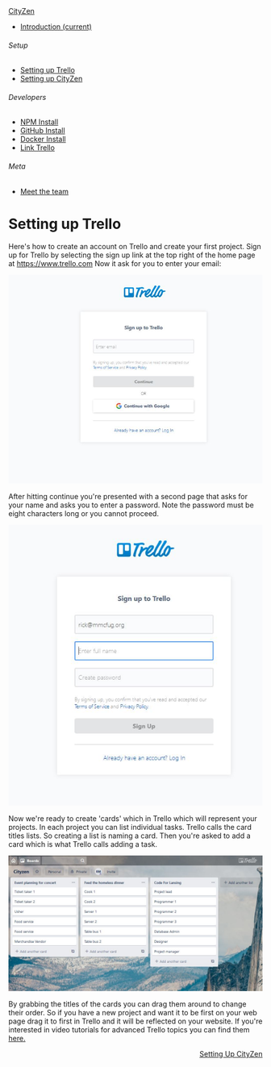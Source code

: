 <nav class="navbar navbar-dark fixed-top bg-dark flex-md-nowrap p-0 shadow"><a href="/readme.md">CityZen</a></nav>

<div class="container-fluid">

<div class="row">

<nav class="col-md-2 d-none d-md-block bg-light sidebar">

<div class="sidebar-sticky">

*   [<span data-feather="home"></span>Introduction <span class="sr-only">(current)</span>](/readme.md)

###### <span>Setup</span>[<span data-feather="plus-circle"></span>](#)

*   [<span data-feather="setup-trello"></span>Setting up Trello](/setting-up-trello.md)
*   [<span data-feather="setup-cityzen"></span>Setting up CityZen](/setting-up-cityzen.md)

###### <span>Developers</span>[<span data-feather="plus-circle"></span>](#)

*   [<span data-feather="npm install"></span>NPM Install](/npm-install.md)
*   [<span data-feather="GitHub install"></span>GitHub Install](/github-install.md)
*   [<span data-feather="Docker install"></span>Docker Install](/docker-install.md)
*   [<span data-feather="Link Trello"></span>Link Trello](/link-trello.md)

###### <span>Meta</span>[<span data-feather="plus-circle"></span>](#)

*   [<span data-feather="meet-the-team"></span>Meet the team](/meet-the-team.md)

</div>

</nav>

<main role="main" class="col-md-9 ml-sm-auto col-lg-10 px-4">

<div class="d-flex justify-content-between flex-wrap flex-md-nowrap align-items-center pt-3 pb-2 mb-3 border-bottom">

# Setting up Trello

</div>

<div class="col-md-9 text-justify align-top">

Here's how to create an account on Trello and create your first project. Sign up for Trello by selecting the sign up link at the top right of the home page at https://www.trello.com Now it ask for you to enter your email:

![](./Media/Trello1.JPG)

After hitting continue you're presented with a second page that asks for your name and asks you to enter a password. Note the password must be eight characters long or you cannot proceed.

![](./Media/Trello2.JPG)

Now we're ready to create 'cards' which in Trello which will represent your projects. In each project you can list individual tasks. Trello calls the card titles lists. So creating a list is naming a card. Then you're asked to add a card which is what Trello calls adding a task.

![](./Media/Trello4.JPG)

By grabbing the titles of the cards you can drag them around to change their order. So if you have a new project and want it to be first on your web page drag it to first in Trello and it will be reflected on your website. If you're interested in video tutorials for advanced Trello topics you can find them [here.](https://blog.trello.com/press-play-the-trello-tutorial-video-series-is-here)

</div>

<p align="right">
<a href="setting-up-cityzen.md">Setting Up CityZen</a>
</p>

</main>

</div>

</div>